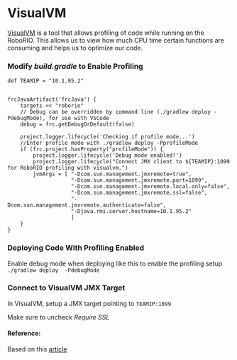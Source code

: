 # VisualVM

[VisualVM](https://visualvm.github.io/) is a tool that allows profiling of code while running on the RoboRIO. This allows us to view how much CPU time certain functions are consuming and helps us to optimize our code.

### Modify *build.gradle* to Enable Profiling


```
def TEAMIP = "10.1.95.2"


frcJavaArtifact('frcJava') {
	targets << "roborio"
	// Debug can be overridden by command line (./gradlew deploy -PdebugMode), for use with VSCode
	debug = frc.getDebugOrDefault(false)
	
	project.logger.lifecycle('Checking if profile mode...')
	//Enter profile mode with ./gradlew deploy -PprofileMode
	if (frc.project.hasProperty("profileMode")) {
		project.logger.lifecycle('Debug mode enabled!')
		project.logger.lifecycle("Connect JMX client to ${TEAMIP}:1099 for RoboRIO profiling with visualvm.")
		jvmArgs = [ "-Dcom.sun.management.jmxremote=true",
					"-Dcom.sun.management.jmxremote.port=1099",
					"-Dcom.sun.management.jmxremote.local.only=false",
					"-Dcom.sun.management.jmxremote.ssl=false",
					"-Dcom.sun.management.jmxremote.authenticate=false",
					"-Djava.rmi.server.hostname=10.1.95.2"
					]
	}
}
```


### Deploying Code With Profiling Enabled

Enable debug mode when deploying like this to enable the profiling setup
`./gradlew deploy  -PdebugMode`

### Connect to VisualVM JMX Target

In VisualVM, setup a JMX target pointing to `TEAMIP:1099`

Make sure to uncheck *Require SSL*



#### Reference:

Based on this [article](https://www.chiefdelphi.com/t/we-are-experiencing-a-lag-issue-in-our-code/350295/11)